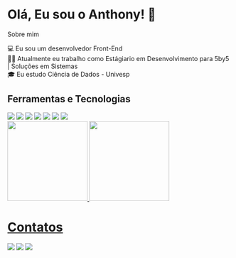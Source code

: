 # Olá, Eu sou o Anthony! 👋

Sobre mim

💻 Eu sou um desenvolvedor Front-End<br>
👩‍💻 Atualmente eu trabalho como Estágiario em Desenvolvimento para 5by5 | Soluções em Sistemas<br>
🎓 Eu estudo Ciência de Dados - Univesp

## Ferramentas e Tecnologias
<img src="https://cdn.jsdelivr.net/gh/devicons/devicon@latest/icons/javascript/javascript-original.svg" />  

<img src="https://cdn.jsdelivr.net/gh/devicons/devicon@latest/icons/html5/html5-original-wordmark.svg" />   

<img src="https://cdn.jsdelivr.net/gh/devicons/devicon@latest/icons/css3/css3-original-wordmark.svg" />    

<img src="https://cdn.jsdelivr.net/gh/devicons/devicon@latest/icons/react/react-original-wordmark.svg" />     

<img src="https://cdn.jsdelivr.net/gh/devicons/devicon@latest/icons/csharp/csharp-original.svg" />   

<img src="https://cdn.jsdelivr.net/gh/devicons/devicon@latest/icons/docker/docker-original-wordmark.svg" />   

<img src="https://cdn.jsdelivr.net/gh/devicons/devicon@latest/icons/dotnetcore/dotnetcore-plain.svg" />
            
<div>
<a href="https://github.com/anthonyccosta">
<img loading="lazy" height="180em" src="https://github-readme-stats.vercel.app/api/top-langs/?username=anthonyccosta&layout=compact&langs_count=7&theme=dracula"/>
<img loading="lazy" height="180em" src="https://github-readme-stats.vercel.app/api?username=anthonyccosta&show_icons=true&theme=dracula&include_all_commits=true&count_private=true"/>
</div>   

# Contatos
<div>
<a href="https://instagram.com/anthony.ccosta" target="_blank"><img loading="lazy" src="https://img.shields.io/badge/-Instagram-%23E4405F?style=for-the-badge&logo=instagram&logoColor=white" target="_blank"></a>
<a href = "mailto:contato@ccosta.anthony@gmail.com"><img loading="lazy" src="https://img.shields.io/badge/Gmail-D14836?style=for-the-badge&logo=gmail&logoColor=white" target="_blank"></a>
<a href="https://www.linkedin.com/in/anthonyccosta" target="_blank"><img loading="lazy" src="https://img.shields.io/badge/-LinkedIn-%230077B5?style=for-the-badge&logo=linkedin&logoColor=white" target="_blank"></a>   
</div>
